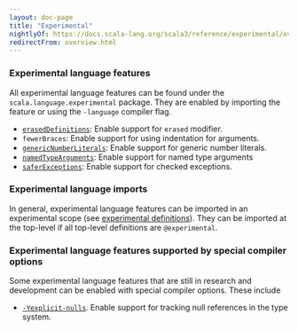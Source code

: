 ```yaml
---
layout: doc-page
title: "Experimental"
nightlyOf: https://docs.scala-lang.org/scala3/reference/experimental/overview.html
redirectFrom: overview.html
---
```


### Experimental language features

All experimental language features can be found under the `scala.language.experimental` package.
They are enabled by importing the feature or using the `-language` compiler flag.

* [`erasedDefinitions`](./erased-defs.md): Enable support for `erased` modifier.
* `fewerBraces`: Enable support for using indentation for arguments.
* [`genericNumberLiterals`](./numeric-literals.md): Enable support for generic number literals.
* [`namedTypeArguments`](./named-typeargs.md): Enable support for named type arguments
* [`saferExceptions`](./canthrow.md): Enable support for checked exceptions.

### Experimental language imports

In general, experimental language features can be imported in an experimental scope (see [experimental definitions](../other-new-features/experimental-defs.md)).
They can be imported at the top-level if all top-level definitions are `@experimental`.

### Experimental language features supported by special compiler options

Some experimental language features that are still in research and development can be enabled with special compiler options. These include

* [`-Yexplicit-nulls`](./explicit-nulls.md). Enable support for tracking null references in the type system.

